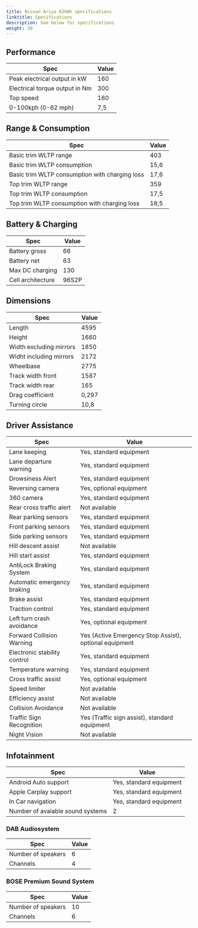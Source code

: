 ```yaml
---
title: Nissan Ariya 63kWh specifications
linktitle: Specifications
description: See below for specifications
weight: 30
---
```


## Performance
|Spec|Value|
|----|-----|
|Peak electrical output in kW|160|
|Electrical torque output in Nm|300|
|Top speed|160|
|0-100kph (0-62 mph)|7,5|



## Range & Consumption
|Spec|Value|
|----|-----|
|Basic trim WLTP range|403|
|Basic trim WLTP consumption|15,6|
|Basic trim WLTP consumption with charging loss|17,6|
|Top trim WLTP range|359|
|Top trim WLTP consumption|17,5|
|Top trim WLTP consumption with charging loss|18,5|



## Battery & Charging
|Spec|Value|
|----|-----|
|Battery gross|66|
|Battery net|63|
|Max DC charging|130|
|Cell architecture|96S2P|



## Dimensions
|Spec|Value|
|----|-----|
|Length|4595|
|Height|1660|
|Width excluding mirrors|1850|
|Widht including mirrors|2172|
|Wheelbase|2775|
|Track width front|1587|
|Track width rear|165|
|Drag coefficient|0,297|
|Turning circle|10,8|

## Driver Assistance
|Spec|Value|
|----|-----|
|Lane keeping|Yes, standard equipment|
|Lane departure warning|Yes, standard equipment|
|Drowsiness Alert|Yes, standard equipment|
|Reversing camera|Yes, optional equipment|
|360 camera|Yes, standard equipment|
|Rear cross traffic alert|Not available|
|Rear parking sensors|Yes, standard equipment|
|Front parking sensors|Yes, standard equipment|
|Side parking sensors|Yes, standard equipment|
|Hill descent assist|Not available|
|Hill start assist|Yes, standard equipment|
|AntiLock Braking System|Yes, standard equipment|
|Automatic emergency braking|Yes, standard equipment|
|Brake assist|Yes, standard equipment|
|Traction control|Yes, standard equipment|
|Left turn crash avoidance|Yes, optional equipment|
|Forward Collision Warning|Yes (Active Emergency Stop Assist), optional equipment|
|Electronic stability control|Yes, standard equipment|
|Temperature warning|Yes, standard equipment|
|Cross traffic assist|Yes, optional equipment|
|Speed limiter|Not available|
|Efficiency assist|Not available|
|Collision Avoidance|Not available|
|Traffic Sign Recognition|Yes (Traffic sign assist), standard equipment|
|Night Vision|Not available|

## Infotainment
|Spec|Value|
|----|-----|
|Android Auto support|Yes, standard equipment|
|Apple Carplay support|Yes, standard equipment|
|In Car navigation|Yes, standard equipment|
|Number of avaiable sound systems|2|

### DAB Audiosystem
|Spec|Value|
|----|-----|
|Number of speakers|6|
|Channels|4|

### BOSE Premium Sound System
|Spec|Value|
|----|-----|
|Number of speakers|10|
|Channels|6|
